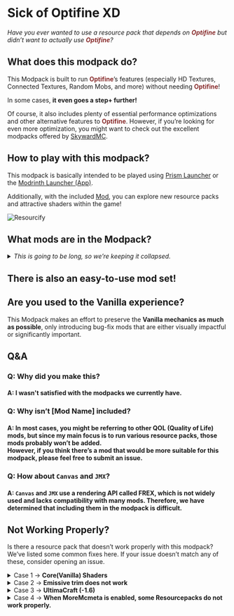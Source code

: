 # Sick of Optifine XD

_Have you ever wanted to use a resource pack that depends on <font color=#882d2d >**Optifine**</font> but didn’t want to actually use <font color=#882d2d >**Optifine**</font>?_

## What does this modpack do?

This Modpack is built to run <font color=#882d2d >**Optifine**</font>’s features (especially HD Textures, Connected Textures, Random Mobs, and more) without needing <font color=#882d2d >**Optifine**</font>!

In some cases, **it even goes a step+ further!**

Of course, it also includes plenty of essential performance optimizations and other alternative features to <font color=#882d2d >**Optifine**</font>. However, if you’re looking for even more optimization, you might want to check out the excellent modpacks offered by [SkywardMC](https://modrinth.com/organization/skywardmc).

## How to play with this modpack?

This modpack is basically intended to be played using [Prism Launcher](https://prismlauncher.org/download/) or the [Modrinth Launcher (App)](https://modrinth.com/app).

Additionally, with the included [Mod](https://modrinth.com/mod/resourcify), you can explore new resource packs and attractive shaders within the game!

![Resourcify](https://cdn.modrinth.com/data/RLzHAoZe/images/d1a2bf740a322e78d8df960c9e4272707df3793a.png)

## What mods are in the Modpack?

<details>
<summary><i>This is going to be long, so we’re keeping it collapsed.</i></summary>

### Optimization Mods

- [Async Pack Scan](https://modrinth.com/mod/async-pack-scan) by JFronny
- [BadOptimizations](https://modrinth.com/mod/badoptimizations) by thosea
- [Better Beds](https://modrinth.com/mod/better-beds) by Motschen
- [Cull Less Leaves](https://cdn.modrinth.com/data/iG6ZHsUV/icon.png) by isxander
- [Dynamic FPS](https://modrinth.com/mod/dynamic-fps) by juliand665
- [Embeddium](https://modrinth.com/mod/embeddium) by embeddedt <small>and JellySquid <3</small>
- [Enhanced Block Entities](https://modrinth.com/mod/ebe) by FoundationGames
- [EntityCulling](https://modrinth.com/mod/entityculling) by tr7zw
- [Fast Paintings](https://modrinth.com/mod/fast-paintings) by MehVahdJukaar
- [FastQuit](https://modrinth.com/mod/fastquit) by contaria
- [FerriteCore](https://modrinth.com/mod/ferrite-core) by malte0811
- [ImmediatelyFast](https://modrinth.com/mod/immediatelyfast) by RaphiMC
- [Iris](https://modrinth.com/mod/iris) by IMS
- [Language Reload](https://modrinth.com/mod/language-reload) by Jerozgen
- [Lithium](https://modrinth.com/mod/lithium) by 2No2Name
- [ModernFix](https://modrinth.com/mod/modernfix) by embeddedt
- [Noisium](https://modrinth.com/mod/noisium) by Steveplays
- [Nvidium](https://modrinth.com/mod/nvidium) by cortex
- [OptiPainting](https://modrinth.com/mod/optipainting) by isxander
- [Remove Reloading Screen](https://modrinth.com/mod/rrls) by dima_dencep
- [Sodium Extra](https://modrinth.com/mod/sodium-extra) by FlashyReese
- [ThreadTweak](https://modrinth.com/mod/threadtweak) by getchoo

### <font color=#882d2d >**Optifine**</font> Alternatives Mods (Resourcepack)

- [Animatica](https://modrinth.com/mod/animatica) by FoundationGames
- [CIT Resewn](https://modrinth.com/mod/cit-resewn) by shsupercm
- [Continuity](https://modrinth.com/mod/continuity) by PepperCode1
- [Custom Splash Screen](https://modrinth.com/mod/custom-splash-screen) by Motschen
- [Enhanced Block Entities](https://modrinth.com/mod/ebe) by FoundationGames
- [Entity Model Features](https://modrinth.com/mod/entity-model-features) by Traben
- [Entity Sound Features](https://modrinth.com/mod/esf) by Traben
- [Entity Texture Features](https://modrinth.com/mod/entitytexturefeatures) by Traben
- [FabricBetterGrass](https://modrinth.com/mod/fabricbettergrass) by UltimatChamp
- [FabricSkyBoxes](https://modrinth.com/mod/fabricskyboxes) by AMereBagatelle
- [FabricSkyBoxes Interop](https://modrinth.com/mod/fabricskyboxes-interop) by FlashyReese
- [MoreMcmeta Emissive Textures](https://modrinth.com/mod/moremcmeta-emissive) by soir20
  - default is off
- [OptiGUI](https://modrinth.com/mod/optigui) by opekope2
- [Polytone](https://modrinth.com/mod/polytone) by MehVahdJukaar
- [Vanadium](https://modrinth.com/mod/vanadium) by AluTheCrow

#### A Higher Level (ここいらないかも)

- [Athena](https://modrinth.com/mod/athena-ctm) by Terrarium
- [Chime](https://modrinth.com/mod/chime) by Emi
  - default is off
- [Fusion](https://modrinth.com/mod/fusion-connected-textures) by SuperMartijn642
- [JsonEM](https://modrinth.com/mod/jsonem) by FoundationGames
  - default is off
- [More Block Predicates](https://modrinth.com/mod/mbp) by omoflop
  - default is off
- [MoreMcmeta](https://modrinth.com/mod/moremcmeta) by soir20
  - default is off
- [Transparent](https://modrinth.com/mod/transparent) by Trikzon

### Other QOL Mods

- [3D Skin Layers](https://modrinth.com/mod/3dskinlayers) by tr7zw
- [Better Mipmaps](https://modrinth.com/mod/better-mipmaps) by sidit77
- [Block Entity Extended Rendering](https://modrinth.com/mod/beer) by jhalfsharp
- [Capes](https://modrinth.com/mod/capes) by caelthecolher
- [Cubes Without Borders](https://modrinth.com/mod/cubes-without-borders) by Kir_Antipov
- [Euphoria Patcher](https://modrinth.com/mod/euphoria-patches) by SpacEagle17
- [Fabrishot](https://modrinth.com/mod/fabrishot) by ramidzkh
- [I see you over there!](https://modrinth.com/mod/i-see-you-over-there) by Estecka
- [Iris](https://modrinth.com/mod/iris) by IMS
- [LambDynamicLights](https://modrinth.com/mod/lambdynamiclights) by LambdAurora
- [MinecraftCapes](https://modrinth.com/mod/minecraftcapes) by james090500
- [Mod Menu](https://modrinth.com/mod/modmenu) by Prospector
- [No Chat Reports](https://modrinth.com/mod/no-chat-reports) by Aizistral
- [No Resource Pack Warnings](https://modrinth.com/mod/no-resource-pack-warnings) by Space Walker
- [Recursive Resources](https://modrinth.com/mod/recursiveresources) by enjarai
- [ResolutionControl 3](https://modrinth.com/mod/resolutioncontrol3) by bgp <small>and UltimateBoomer <3</small>
- [Respackopts](https://modrinth.com/mod/respackopts) by JFronny
- [Resourcify](https://modrinth.com/mod/resourcify) by DeDiamondPro
- [Screenshot to Clipboard](https://modrinth.com/mod/screenshot-to-clipboard) by comp500
- [Sodium Shadowy Path Blocks](https://modrinth.com/mod/sodium-shadowy-path-blocks) by Rynnavinx
- [Sound Controller](https://modrinth.com/mod/sound-controller) by BVengo
- [Zoomify](https://modrinth.com/mod/zoomify) by isxander

### Fix & Tweaks

- [Centered Crosshair](https://modrinth.com/mod/centered-crosshair) by JustAlittleWolf
- [List Entry Highlight Fix](https://modrinth.com/mod/list-entry-highlight-fix) by LX86
- [Logarithmic Volume Control](https://modrinth.com/mod/logarithmic-volume-control) by girlbossdev
- [Model Gap Fix](https://modrinth.com/mod/modelfix) by MehVahdJukaar
- [Raise Sound Limit Simplified](https://modrinth.com/mod/rsls) by ishland
- [Title Fixer](https://modrinth.com/mod/title-fixer) by thegameratort
- [Translucency Fix](https://modrinth.com/mod/translucencyfix) by ruvaldak

### Lib & API

- [Architectury API](https://modrinth.com/mod/architectury-api) by shedaniel
- [Ash API](https://modrinth.com/mod/ash-api) by Trikzon
- [Cloth Config API](https://modrinth.com/mod/cloth-config) by shedaniel
- [Fabric API](https://modrinth.com/mod/fabric-api) by modmuss50
- [Fabric Language Kotlin](https://modrinth.com/mod/fabric-language-kotlin) by modmuss50
- [LibJF](https://modrinth.com/mod/libjf) by JFronny
- [Moonlight Lib](https://modrinth.com/mod/moonlight) by MehVahdJukaar
- [YetAnotherConfigLib](https://modrinth.com/mod/yacl) by isxander

### Included Resourcepacks

- [No Z-Fighting](https://modrinth.com/resourcepack/no-z-fighting) by StormDragon77

### Included Shaders

- [Complementary Shaders - Reimagined](https://modrinth.com/shader/complementary-reimagined) by EminGT
- [Complementary Shaders - Unbound](https://modrinth.com/shader/complementary-unbound) by EminGT

</details>

## There is also an easy-to-use mod set!


## Are you used to the Vanilla experience?

This Modpack makes an effort to preserve the **Vanilla mechanics as much as possible**, only introducing bug-fix mods that are either visually impactful or significantly important.

## Q&A

### Q: Why did you make this?

#### A: I wasn't satisfied with the modpacks we currently have.

### Q: Why isn’t [Mod Name] included?

#### A: In most cases, you might be referring to other QOL (Quality of Life) mods, but since my main focus is to run various resource packs, those mods probably won’t be added.<br>However, if you think there’s a mod that would be more suitable for this modpack, please feel free to submit an issue.

### Q: How about ``Canvas`` and ``JMX``?

#### A: ``Canvas`` and ``JMX`` use a rendering API called FREX, which is not widely used and lacks compatibility with many mods. Therefore, we have determined that including them in the modpack is difficult.

## Not Working Properly?

Is there a resource pack that doesn’t work properly with this modpack? We’ve listed some common fixes here. If your issue doesn’t match any of these, consider opening an issue.

<details>
<summary>Case 1 -> <b>Core(Vanilla) Shaders</b></summary>

![Core Shader Error](https://i.imgur.com/3rlAjMT.png)

### Solution

**1**, Disable ``Embeddium``, ``Iris``,``Sodium Extara``, ``Sodium Shadowy Path Blocks``, ``Vanadium``, ``Nvidium``

</details>

<details>
<summary>Case 2 -> <b>Emissive trim does not work</b></summary>

### Solution

**1**, Disable ``3D Skin Layers``

</details>

<details>
<summary>Case 3 -> <b>UltimaCraft (-1.6)</b></summary>

</br>

[**UltimaCraft**](https://modrinth.com/resourcepack/ultimacraft-main)

### Solution

**1**, Extract the relevant Resourcepack.<br>
**2**, Create a folder `polytone/block_modifiers` in `assets/minecraft/`.<br>
**3**, Move (copy) the contents of `assets/minecraft/optifine/colormap` to the folder created in 2.

※You can use Vanadium, but it’s quite buggy and not highly recommended.
</details>

<details>
<summary>Case 4 -> <b>When MoreMcmeta is enabled, some Resourcepacks do not work properly.</b></summary>

Possibly, this problem has affected the issue.

#### Impact with Iris
<https://github.com/MoreMcmeta/core/issues/97>

#### Impact with ETF
<https://github.com/MoreMcmeta/core/issues/94>
</details>

